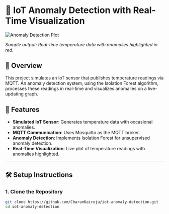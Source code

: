 # 📡 IoT Anomaly Detection with Real-Time Visualization

![Anomaly Detection Plot](https://www.mdpi.com/sensors/sensors-23-02844/article_deploy/html/images/sensors-23-02844-g005.png)

*Sample output: Real-time temperature data with anomalies highlighted in red.*

## 🚀 Overview

This project simulates an IoT sensor that publishes temperature readings via MQTT. An anomaly detection system, using the Isolation Forest algorithm, processes these readings in real-time and visualizes anomalies on a live-updating graph.

## 🧰 Features

- **Simulated IoT Sensor**: Generates temperature data with occasional anomalies.
- **MQTT Communication**: Uses Mosquitto as the MQTT broker.
- **Anomaly Detection**: Implements Isolation Forest for unsupervised anomaly detection.
- **Real-Time Visualization**: Live plot of temperature readings with anomalies highlighted.

---

## 🛠️ Setup Instructions

### 1. Clone the Repository

```bash
git clone https://github.com/CharanKairoju/iot-anomaly-detection.git
cd iot-anomaly-detection
